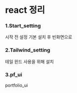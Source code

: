 # react 정리

### 1.Start_setting

시작 전 설정
기본 설치 후 빈화면으로

### 2.Tailwind_setting

테일 윈드 사용을 위해 설치

### 3.pf_ui

portfolio_ui

